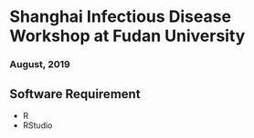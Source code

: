 # Shanghai Infectious Disease Workshop at Fudan University
### August, 2019

## Software Requirement
- R
- RStudio


